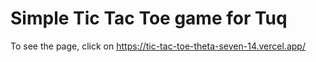 <h1> Simple Tic Tac Toe game for Tuq </h1>

To see the page, click on https://tic-tac-toe-theta-seven-14.vercel.app/



